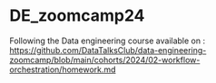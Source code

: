 # DE_zoomcamp24

Following the Data engineering course available on : https://github.com/DataTalksClub/data-engineering-zoomcamp/blob/main/cohorts/2024/02-workflow-orchestration/homework.md
